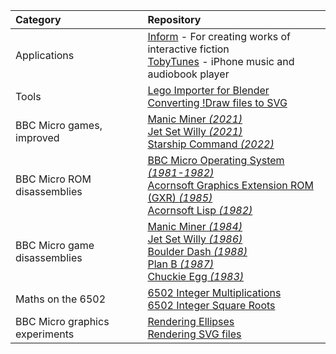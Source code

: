 <div align="center">

| Category     | Repository |
|:-------------|:-----------|
| Applications | [Inform](https://github.com/TobyLobster/Inform) - For creating works of interactive fiction<br>[TobyTunes](https://github.com/TobyLobster/TobyTunesApp) - iPhone music and audiobook player |
| Tools        | [Lego Importer for Blender](https://github.com/TobyLobster/ImportLDraw)<br>[Converting !Draw files to SVG](https://github.com/TobyLobster/DrawConversion) |
| BBC Micro games, improved | [Manic Miner *(2021)*](https://github.com/TobyLobster/ManicMiner2021)<br>[Jet Set Willy *(2021)*](https://github.com/TobyLobster/jsw2021)<br>[Starship Command *(2022)*](https://github.com/TobyLobster/StarshipCommand2022) |
| BBC Micro ROM disassemblies | [BBC Micro Operating System *(1981-1982)*](https://github.com/TobyLobster/mos)<br>[Acornsoft Graphics Extension ROM (GXR) *(1985)*](https://github.com/TobyLobster/GXR-pages)<br>[Acornsoft Lisp *(1982)*](https://github.com/TobyLobster/lisp)|
| BBC Micro game disassemblies | [Manic Miner *(1984)*](https://github.com/TobyLobster/ManicMiner)<br>[Jet Set Willy *(1986)*](https://github.com/TobyLobster/jsw)<br>[Boulder Dash *(1988)*](https://github.com/TobyLobster/Boulderdash)<br>[Plan B *(1987)*](https://github.com/TobyLobster/PlanB)<br>[Chuckie Egg *(1983)*](https://github.com/TobyLobster/ChuckieEgg) |
| Maths on the 6502 | [6502 Integer Multiplications](https://github.com/TobyLobster/multiply_test)<br>[6502 Integer Square Roots](https://github.com/TobyLobster/sqrt_test) |
| BBC Micro graphics experiments | [Rendering Ellipses](https://github.com/TobyLobster/ellipse)<br>[Rendering SVG files](https://github.com/TobyLobster/svgtest) |
</div>
